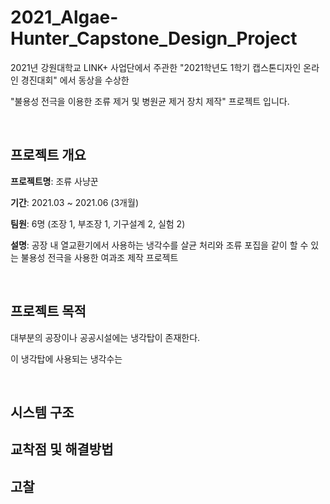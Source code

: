 # 2021_Algae-Hunter_Capstone_Design_Project

2021년 강원대학교 LINK+ 사업단에서 주관한 "2021학년도 1학기 캡스톤디자인 온라인 경진대회" 에서 동상을 수상한

"불용성 전극을 이용한 조류 제거 및 병원균 제거 장치 제작" 프로젝트 입니다.

<br/>

## 프로젝트 개요

**프로젝트명**: 조류 사냥꾼

**기간**: 2021.03 ~ 2021.06 (3개월)

**팀원**: 6명 (조장 1, 부조장 1, 기구설계 2, 실험 2)

**설명**: 공장 내 열교환기에서 사용하는 냉각수를 살균 처리와 조류 포집을 같이 할 수 있는 불용성 전극을 사용한 여과조 제작 프로젝트

<br/>

## 프로젝트 목적

대부분의 공장이나 공공시설에는 냉각탑이 존재한다. 

이 냉각탑에 사용되는 냉각수는

<br/>

## 시스템 구조




## 교착점 및 해결방법


## 고찰




